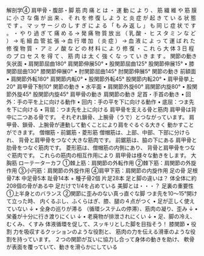 解剖学④
肩甲骨・腹部・脚
筋 肉 痛 と は
・ 運 動 に よ り 、 筋 繊 維 や 筋 膜 に 小 さ な 傷 が 出 来 、 そ れ を 修 復 し よ
う と 炎 症 が 起 き て い る 状 態 で す 。 マ ッ サ ー ジ の し す ぎ に よ る
「 も み 返 し 」 も 同 じ 症 状 で す 。
・ や り 過 ぎ て 痛 め る → 発 痛 物 質 放 出 （ 乳 酸 ・ ヒ ス タ ミ ン な ど ） →
毛 細 血 管 拡 張 → 血 行 増 加 （ 炎 症 ） → 血 液 に よ っ て 運 ば れ た 修 復
物 質 ・ ア ミ ノ 酸 な ど の 材 料 に よ り 修 復
・ こ れ ら 大 体 3 日 程 の プ ロ セ ス を 得 て 、 筋 肉 は 太 く 強 く な っ て い
き ま す 。
関節の動き
矢状面
• 肩関節屈曲180° 肩関節伸展50°
• 股関節屈曲125° 股関節伸展15°
• 膝関節屈曲130° 膝関節伸展0°
• 肘関節屈曲145° 肘関節伸展5°
関節の動き
前額面
• 肩関節外転180° 肩関節内転0°
• 股関節外転45° 股関節内転20°
• 肩甲骨挙上20° 肩甲骨下制10°
関節の動き
• 水平面
• 肩関節外旋60° 肩関節内旋80°
• 股関節外旋45° 股関節内旋45°
肩甲骨の動き
肩関節の動き
足首・手首の動き
• 回外：手の平を上に向ける動作
• 回内：手の平を下に向ける動作
• 底屈：つま先を下に向ける
• 背屈：つま先を上に向ける
肩甲骨を支える骨と筋肉
肩甲骨は背中に二つある骨です。
それぞれ鎖骨、上腕骨（うで）とつながっています。
肩甲骨、鎖骨、上腕骨が連動して動くことにより肩をぐるぐる大きく
動かすことができます。
僧帽筋・前鋸筋・菱形筋
僧帽筋は、上部、中部、下部に分けられ、
背骨と肩甲骨をつなぐ大きな筋肉です。
前鋸筋は、脇の下にある
肩甲骨と肋骨をつなぐ筋肉です。
菱形筋は、僧帽筋の内側にあり、
背骨と肩甲骨をつなぐ筋肉です。
これらの筋肉の相互作用により
肩甲骨は様々な動きをします。
大胸筋
ローテーターカフ
①棘上筋：肩関節の外転作用
②棘下筋：肩関節の外旋作用
③小円筋：肩関節の外旋作用
④肩甲下筋：肩関節の内旋作用
足の骨
足根骨7本
中足骨5本
趾骨14本
+
種子骨2個
片足28本
足と脚の違いは？
体全体に約208個の骨がある中
足だけで1/4を占めている
美脚とは・・・？
足裏の重要性
①上半身とのバランス
②関節に歪みのない真っ直ぐな脚
つま先を10〜15°開けて立った時、
内くるぶし、ふくらはぎ、膝、腿の４点がつく
• 足が正しく使えていない
↓
• 全身の巡りが滞る
（循環システムの停滞）、筋肉の凝り、歪み
↓
• 栄養が十分に行き渡りにくい
↓
• 老廃物が排泄されにくい
↓
• 足、脚の冷え、むくみ、くすみ
体液循環を促して、スッキリとした脚を目指そう！
膝関節
• 役割
力を吸収するクッションのような役割と、
筋肉の力を伝える滑車のような役割を持っています。
２つの関節が互いに協力し合って身体の動きを助け、
軟骨が表面を覆っていて、動きを滑らかにしている

